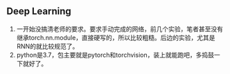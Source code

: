 ## Deep Learning

1. 一开始没搞清老师的要求。要求手动完成的网络，前几个实验，笔者甚至没有继承torch.nn.module，直接硬写的，所以比较粗糙。后边的实验，尤其是RNN的就比较规范了。
2. python是3.7，包主要就是pytorch和torchvision，装上就能跑吧，多捣鼓一下就好了。
